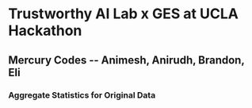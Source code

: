 # Trustworthy AI Lab x GES at UCLA Hackathon

## Mercury Codes -- Animesh, Anirudh, Brandon, Eli

### Aggregate Statistics for Original Data

